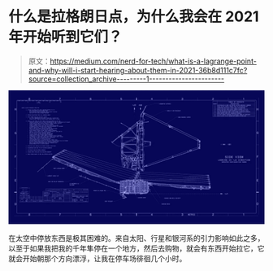 # 什么是拉格朗日点，为什么我会在 2021 年开始听到它们？

> 原文：<https://medium.com/nerd-for-tech/what-is-a-lagrange-point-and-why-will-i-start-hearing-about-them-in-2021-36b8d111c7fc?source=collection_archive---------1----------------------->

![](img/9ae8fc7c00475e7692b808502375ed48.png)

在太空中停放东西是极其困难的。来自太阳、行星和银河系的引力影响如此之多，以至于如果我把我的千年隼停在一个地方，然后去购物，就会有东西开始拉它，它就会开始朝那个方向漂浮，让我在停车场徘徊几个小时。